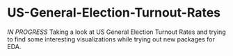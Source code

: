# US-General-Election-Turnout-Rates
*IN PROGRESS*
Taking a look at US General Election Turnout Rates and trying to find some interesting visualizations while trying out new packages for EDA.
